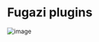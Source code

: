 # Fugazi plugins

![image](https://github.com/user-attachments/assets/2a4460ee-e336-4c2b-bd09-1d884e61e1e5)

